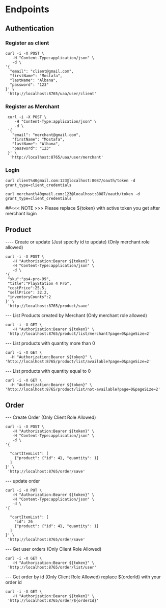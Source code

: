 
# Endpoints

## Authentication

### Register as client
```
curl -i -X POST \
   -H "Content-Type:application/json" \
   -d \
'{
  "email": "client@gmail.com",
  "firstName": "Mostafa",
  "lastName": "Albana",
  "password": "123"
}' \
 'http://localhost:8765/uaa/user/client'
```

### Register as Merchant

```
 curl -i -X POST \
    -H "Content-Type:application/json" \
    -d \
 '{
   "email": "merchant@gmail.com",
   "firstName": "Mostafa",
   "lastName": "Albana",
   "password": "123"
 }' \
  'http://localhost:8765/uaa/user/merchant'
```

### Login 
```
curl client%40gmail.com:123@localhost:8087/oauth/token -d grant_type=client_credentials

curl merchant%40gmail.com:123@localhost:8087/oauth/token -d grant_type=client_credentials
```

##<<< NOTE >>>
Please replace ${token} with active token you get after merchant login

## Product 

---- Create or update (Just specify id to update) (Only merchant role allowed)
```
curl -i -X POST \
   -H "Authorization:Bearer ${token}" \
   -H "Content-Type:application/json" \
   -d \
'{
 "sku":"ps4-pro-99",
 "title":"PlayStation 4 Pro",
 "costPrice":25.5,
 "sellPrice": 32.2,
 "inventoryCounts":2
}' \
 'http://localhost:8765/product/save'
```


--- List Products created by Merchant (Only merchant role allowed)
```
curl -i -X GET \
   -H "Authorization:Bearer ${token}" \
 'http://localhost:8765/product/list/merchant?page=0&pageSize=2'
```
 --- List products with quantity more than 0
 ```
curl -i -X GET \
   -H "Authorization:Bearer ${token}" \
 'http://localhost:8765/product/list/available?page=0&pageSize=2'
 ```

 --- List products with quantity equal to 0
 ```
curl -i -X GET \
   -H "Authorization:Bearer ${token}" \
 'http://localhost:8765/product/list/not-available?page=0&pageSize=2'
 ```
## Order
--- Create Order (Only Client Role Allowed)
```
curl -i -X POST \
   -H "Authorization:Bearer ${token}" \
   -H "Content-Type:application/json" \
   -d \
'{

  "cartItemList": [
    {"product": {"id": 4}, "quantity": 1} 
  ]
}' \
 'http://localhost:8765/order/save'
```
--- update order
```
curl -i -X PUT \
   -H "Authorization:Bearer ${token}" \
   -H "Content-Type:application/json" \
   -d \
'{

  "cartItemList": [
    "id": 26
    {"product": {"id": 4}, "quantity": 1} 
  ]
}' \
 'http://localhost:8765/order/save'
```

--- Get user orders (Only Client Role Allowed)
```
curl -i -X GET \
   -H "Authorization:Bearer ${token}" \
 'http://localhost:8765/order/list/user'
```

--- Get order by id (Only Client Role Allowed)
replace ${orderId} with your order id
```
curl -i -X GET \
   -H "Authorization:Bearer ${token}" \
 'http://localhost:8765/order/${orderId}'
```
